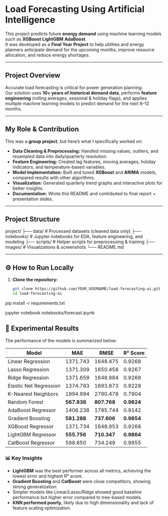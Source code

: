 #  Load Forecasting Using Artificial Intelligence

This project predicts future **energy demand** using machine learning models such as **XGBoost** **LightGBM** **AdaBoost**.  
It was developed as a **Final Year Project** to help utilities and energy planners anticipate demand for the upcoming months, improve resource allocation, and reduce energy shortages.

---

##  Project Overview
Accurate load forecasting is critical for power generation planning.  
Our solution uses **10+ years of historical demand data**, performs **feature engineering** (rolling averages, seasonal & holiday flags), and applies multiple machine learning models to predict demand for the next 6–12 months.

---

## My Role & Contribution
This was a **group project**, but here’s what I specifically worked on:
-  **Data Cleaning & Preprocessing:** Handled missing values, outliers, and resampled data into daily/quarterly resolution.  
-  **Feature Engineering:** Created lag features, moving averages, holiday indicators, and temperature-based variables.  
-  **Model Implementation:** Built and tuned **XGBoost** and **ARIMA** models, compared results with other algorithms.  
-  **Visualization:** Generated quarterly trend graphs and interactive plots for better insights.  
-  **Documentation:** Wrote this README and contributed to final report + presentation slides.

---

## Project Structure
project/
├── data/ # Processed datasets (cleaned data only)
├── notebooks/ # Jupyter notebooks for EDA, feature engineering, and modeling
├── scripts/ # Helper scripts for preprocessing & training
├── images/ # Visualizations & screenshots
└── README.md

---

## ⚙️ How to Run Locally

1. **Clone the repository:**
   ```bash
   git clone https://github.com/YOUR_USERNAME/load-forecasting-ai.git
   cd load-forecasting-ai
pip install -r requirements.txt

jupyter notebook notebooks/forecast.ipynb
## 🧪 Experimental Results

The performance of the models is summarized below:

| Model                  | MAE       | RMSE      | R² Score |
|-----------------------|-----------|-----------|----------|
| Linear Regression     | 1371.743 | 1648.475 | 0.9268 |
| Lasso Regression      | 1371.309 | 1650.458 | 0.9267 |
| Ridge Regression      | 1371.659 | 1648.984 | 0.9268 |
| Elastic Net Regression| 1374.783 | 1693.873 | 0.9228 |
| K-Nearest Neighbors   | 1994.994 | 2790.478 | 0.7904 |
| Random Forest         | **567.838** | **807.768** | **0.9824** |
| AdaBoost Regressor    | 1406.238 | 1785.744 | 0.9142 |
| Gradient Boosting     | **581.288** | **737.606** | **0.9854** |
| XGBoost Regressor     | 1371.734 | 1648.953 | 0.9268 |
| LightGBM Regressor    |  **555.756** | **710.347** |  **0.9864** |
| CatBoost Regressor    | 598.650 | 734.249 | 0.9855 |

### 📊 Key Insights
- **LightGBM** was the best performer across all metrics, achieving the lowest error and highest R² score.  
- **Gradient Boosting** and **CatBoost** were close competitors, showing strong generalization.  
- Simpler models like Linear/Lasso/Ridge showed good baseline performance but higher error compared to tree-based models.  
- **KNN performed poorly**, likely due to high dimensionality and lack of feature scaling optimization.
